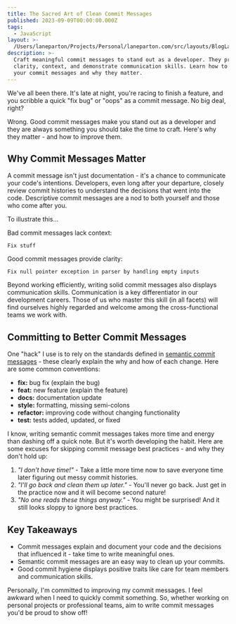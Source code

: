 ```yaml
---
title: The Sacred Art of Clean Commit Messages
published: 2023-09-09T00:00:00.000Z
tags:
  - JavaScript
layout: >-
  /Users/laneparton/Projects/Personal/laneparton.com/src/layouts/BlogLayout.astro
description: >-
  Craft meaningful commit messages to stand out as a developer. They provide
  clarity, context, and demonstrate communication skills. Learn how to improve
  your commit messages and why they matter.
---
```

We've all been there. It's late at night, you're racing to finish a feature, and you scribble a quick "fix bug" or "oops" as a commit message. No big deal, right?

Wrong. Good commit messages make you stand out as a developer and they are always something you should take the time to craft. Here's why they matter - and how to improve them.

## Why Commit Messages Matter

A commit message isn't just documentation - it's a chance to communicate your code's intentions. Developers, even long after your departure, closely review commit histories to understand the decisions that went into the code. Descriptive commit messages are a nod to both yourself and those who come after you.

To illustrate this...

Bad commit messages lack context:

```
Fix stuff
```

Good commit messages provide clarity:

```
Fix null pointer exception in parser by handling empty inputs
```

Beyond working efficiently, writing solid commit messages also displays communication skills. Communication is a key differentiator in our development careers. Those of us who master this skill (in all facets) will find ourselves highly regarded and welcome among the cross-functional teams we work with.

## Committing to Better Commit Messages

One "hack" I use is to rely on the standards defined in [semantic commit messages](https://gist.github.com/joshbuchea/6f47e86d2510bce28f8e7f42ae84c716) - these clearly explain the why and how of each change. Here are some common conventions:

- **fix:** bug fix (explain the bug)
- **feat:** new feature (explain the feature)
- **docs:** documentation update
- **style:** formatting, missing semi-colons
- **refactor:** improving code without changing functionality
- **test:** tests added, updated, or fixed

I know, writing semantic commit messages takes more time and energy than dashing off a quick note. But it's worth developing the habit. Here are some excuses for skipping commit message best practices - and why they don't hold up:
1. *"I don't have time!"* - Take a little more time now to save everyone time later figuring out messy commit histories.
2. *"I'll go back and clean them up later."* - You'll never go back. Just get in the practice now and it will become second nature!
3. *"No one reads these things anyway."* - You might be surprised! And it still looks sloppy to ignore best practices.

## Key Takeaways

- Commit messages explain and document your code and the decisions that influenced it - take time to write meaningful ones.
- Semantic commit messages are an easy way to clean up your commits.
- Good commit hygiene displays positive traits like care for team members and communication skills.

Personally, I'm committed to improving my commit messages. I feel awkward when I need to quickly commit something. So, whether working on personal projects or professional teams, aim to write commit messages you'd be proud to show off!
